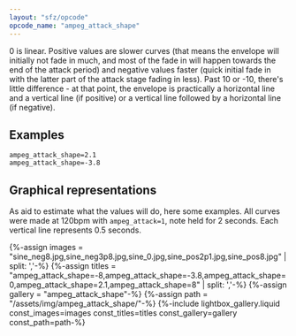 ```yaml
---
layout: "sfz/opcode"
opcode_name: "ampeg_attack_shape"
---
```

0 is linear. Positive values are slower curves (that means the envelope will
initially not fade in much, and most of the fade in will happen towards the end
of the attack period) and negative values faster (quick initial fade in with the
latter part of the attack stage fading in less). Past 10 or -10, there's little
difference - at that point, the envelope is practically a horizontal line and a
vertical line (if positive) or a vertical line followed by a horizontal line
(if negative).

## Examples

```
ampeg_attack_shape=2.1
ampeg_attack_shape=-3.8
```

## Graphical representations

As aid to estimate what the values will do, here some examples.
All curves were made at 120bpm with `ampeg_attack=1`, note held for 2 seconds.
Each vertical line represents 0.5 seconds.

{%-assign images  = "sine_neg8.jpg,sine_neg3p8.jpg,sine_0.jpg,sine_pos2p1.jpg,sine_pos8.jpg" | split: ','-%}
{%-assign titles  = "ampeg_attack_shape=-8,ampeg_attack_shape=-3.8,ampeg_attack_shape=0,ampeg_attack_shape=2.1,ampeg_attack_shape=8" | split: ','-%}
{%-assign gallery = "ampeg_attack_shape"-%}
{%-assign path    = "/assets/img/ampeg_attack_shape/"-%}
{%-include lightbox_gallery.liquid const_images=images const_titles=titles const_gallery=gallery const_path=path-%}
